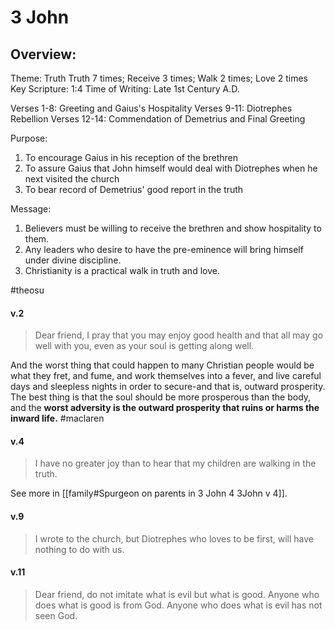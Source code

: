 # 3 John

## Overview:
Theme: Truth
Truth 7 times; Receive 3 times; Walk 2 times; Love 2 times
Key Scripture: 1:4
Time of Writing: Late 1st Century A.D.

Verses 1-8: Greeting and Gaius's Hospitality
Verses 9-11: Diotrephes Rebellion
Verses 12-14: Commendation of Demetrius and Final Greeting

Purpose:
1. To encourage Gaius in his reception of the brethren
2. To assure Gaius that John himself would deal with Diotrephes when he next visited the church
3. To bear record of Demetrius' good report in the truth

Message:
1. Believers must be willing to receive the brethren and show hospitality to them.
2. Any leaders who desire to have the pre-eminence will bring himself under divine discipline.
3. Christianity is a practical walk in truth and love.

#theosu 

#### v.2
> Dear friend, I pray that you may enjoy good health and that all may go well with you, even as your soul is getting along well.

And the worst thing that could happen to many Christian people would be what they fret, and fume, and work themselves into a fever, and live careful days and sleepless nights in order to secure-and that is, outward prosperity. The best thing is that the soul should be more prosperous than the body, and the **worst adversity is the outward prosperity that ruins or harms the inward life.**
#maclaren 

#### v.4
>I have no greater joy than to hear that my children are walking in the truth.

See more in [[family#Spurgeon on parents in 3 John 4 3John v 4]].

#### v.9
>I wrote to the church, but Diotrephes who loves to be first, will have nothing to do with us.

#### v.11
>Dear friend, do not imitate what is evil but what is good. Anyone who does what is good is from God. Anyone who does what is evil has not seen God.



